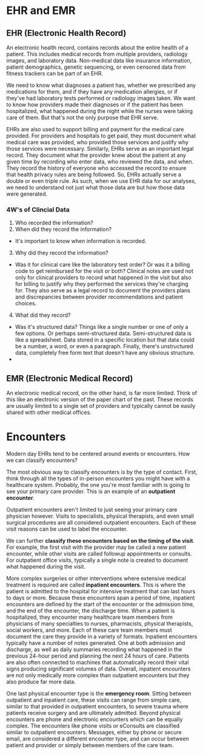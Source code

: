 # EHR and EMR

## EHR (Electronic Health Record)
 An electronic health record, contains records about the entire health of a patient. This includes medical records from multiple providers, radiology images, and laboratory data. Non-medical data like insurance information, patient demographics, genetic sequencing, or even censored data from fitness trackers can be part of an EHR.


We need to know what diagnoses a patient has, whether we prescribed any medications for them, and if they have any medication allergies, or if they've had laboratory tests performed or radiology images taken. We want to know how providers made their diagnoses or if the patient has been hospitalized, what happened during the night while the nurses were taking care of them. But that's not the only purpose that EHR serve.

EHRs are also used to support billing and payment for the medical care provided. For providers and hospitals to get paid, they must document what medical care was provided, who provided those services and justify why those services were necessary. Similarly, EHRs serve as an important legal record. They document what the provider knew about the patient at any given time by recording who enter data, who reviewed the data, and when. They record the history of everyone who accessed the record to ensure that health privacy rules are being followed. So, EHRs actually serve a double or even triple rule. As such, when we use EHR data for our analyses, we need to understand not just what those data are but how those data were generated.

### 4W's of Clincial Data
1. Who recorded the information?
2. When did they record the information?
  -  It's important to know when information is recorded.
3. Why did they record the information?
  - Was it for clinical care like the laboratory test order? Or was it a billing code to get reimbursed for the visit or both? Clinical notes are used not only for clinical providers to record what happened in the visit but also for billing to justify why they performed the services they're charging for. They also serve as a legal record to document the providers plans and discrepancies between provider recommendations and patient choices.
4.  What did they record?
  - Was it's structured data? Things like a single number or one of only a few options. Or perhaps semi-structured data. Semi-structured data is like a spreadsheet. Data stored in a specific location but that data could be a number, a word, or even a paragraph. Finally, there's unstructured data, completely free form text that doesn't have any obvious structure.
  -
  ## EMR (Electronic Medical Record)
   An electronic medical record, on the other hand, is far more limited. Think of this like an electronic version of the paper chart of the past. These records are usually limited to a single set of providers and typically cannot be easily shared with other medical offices.

  # Encounters
  Modern day EHRs tend to be centered around events or encounters. How we can classify encounters?

  The most obvious way to classify encounters is by the type of contact.
  First, think through all the types of in-person encounters you might have with a healthcare system. Probably, the one you're most familiar with is going to see your primary care provider. This is an example of an **outpatient encounter**.

  Outpatient encounters aren't limited to just seeing your primary care physician however. Visits to specialists, physical therapists, and even small surgical procedures are all considered outpatient encounters. Each of these visit reasons can be used to label the encounter.

  We can further **classify these encounters based on the timing of the visit**. For example, the first visit with the provider may be called a new patient encounter, while other visits are called followup appointments or consults. For outpatient office visits, typically a single note is created to document what happened during the visit.

   More complex surgeries or other interventions where extensive medical treatment is required are called **inpatient encounters**. This is where the patient is admitted to the hospital for intensive treatment that can last hours to days or more. Because these encounters span a period of time, inpatient encounters are defined by the start of the encounter or the admission time, and the end of the encounter, the discharge time. When a patient is hospitalized, they encounter many healthcare team members from physicians of many specialties to nurses, pharmacists, physical therapists, social workers, and more.  Each of these care team members must document the care they provide in a variety of formats. Inpatient encounters typically have a number of notes generated. One at both admission and discharge, as well as daily summaries recording what happened in the previous 24-hour period and planning the next 24 hours of care. Patients are also often connected to machines that automatically record their vital signs producing significant volumes of data. Overall, inpatient encounters are not only medically more complex than outpatient encounters but they also produce far more data.

   One last physical encounter type is the **emergency room**. Sitting between outpatient and inpatient care, these visits can range from simple care, similar to that provided in outpatient encounters, to severe trauma where patients receive surgery and are ultimately admitted. Beyond physical encounters are phone and electronic encounters which can be equally complex. The encounters like phone visits or eConsults are classified similar to outpatient encounters. Messages, either by phone or secure email, are considered a different encounter type, and can occur between patient and provider or simply between members of the care team.
